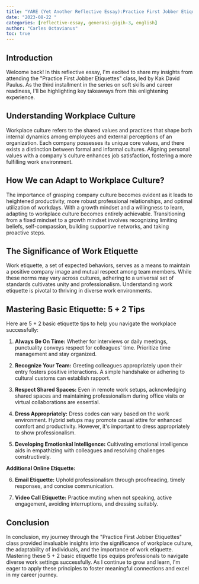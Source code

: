 ```yaml
---
title: "YARE (Yet Another Reflective Essay):Practice First Jobber Etiquettes"
date: "2023-08-22 "
categories: [reflective-essay, generasi-gigih-3, english]
author: "Carles Octavianus"
toc: true
---
```


## Introduction

Welcome back! In this reflective essay, I'm excited to share my insights from attending the "Practice First Jobber Etiquettes" class, led by Kak David Paulus. As the third installment in the series on soft skills and career readiness, I'll be highlighting key takeaways from this enlightening experience.

## Understanding Workplace Culture

Workplace culture refers to the shared values and practices that shape both internal dynamics among employees and external perceptions of an organization. Each company possesses its unique core values, and there exists a distinction between formal and informal cultures. Aligning personal values with a company's culture enhances job satisfaction, fostering a more fulfilling work environment.

## How We can Adapt to Workplace Culture?

The importance of grasping company culture becomes evident as it leads to heightened productivity, more robust professional relationships, and optimal utilization of workdays. With a growth mindset and a willingness to learn, adapting to workplace culture becomes entirely achievable. Transitioning from a fixed mindset to a growth mindset involves recognizing limiting beliefs, self-compassion, building supportive networks, and taking proactive steps.

## The Significance of Work Etiquette

Work etiquette, a set of expected behaviors, serves as a means to maintain a positive company image and mutual respect among team members. While these norms may vary across cultures, adhering to a universal set of standards cultivates unity and professionalism. Understanding work etiquette is pivotal to thriving in diverse work environments.

## Mastering Basic Etiquette: 5 + 2 Tips

Here are 5 + 2 basic etiquette tips to help you navigate the workplace successfully:

1. **Always Be On Time:** Whether for interviews or daily meetings, punctuality conveys respect for colleagues' time. Prioritize time management and stay organized.

2. **Recognize Your Team:** Greeting colleagues appropriately upon their entry fosters positive interactions. A simple handshake or adhering to cultural customs can establish rapport.

3. **Respect Shared Spaces:** Even in remote work setups, acknowledging shared spaces and maintaining professionalism during office visits or virtual collaborations are essential.

4. **Dress Appropriately:** Dress codes can vary based on the work environment. Hybrid setups may promote casual attire for enhanced comfort and productivity. However, it's important to dress appropriately to show professionalism. 

5. **Developing Emotionkal Intelligence:** Cultivating emotional intelligence aids in empathizing with colleagues and resolving challenges constructively.

**Additional Online Etiquette:**

6. **Email Etiquette:** Uphold professionalism through proofreading, timely responses, and concise communication.

7. **Video Call Etiquette:** Practice muting when not speaking, active engagement, avoiding interruptions, and dressing suitably.

## Conclusion

In conclusion, my journey through the "Practice First Jobber Etiquettes" class provided invaluable insights into the significance of workplace culture, the adaptability of individuals, and the importance of work etiquette. Mastering these 5 + 2 basic etiquette tips equips professionals to navigate diverse work settings successfully. As I continue to grow and learn, I'm eager to apply these principles to foster meaningful connections and excel in my career journey.